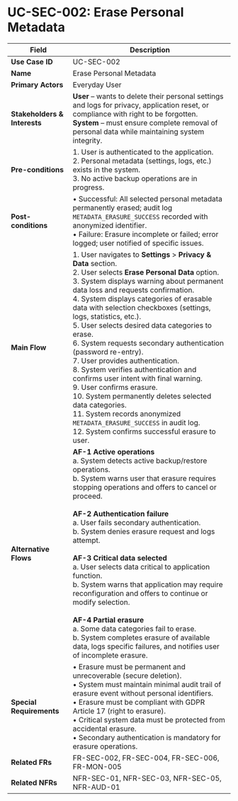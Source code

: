 # UC-SEC-002: Erase Personal Metadata

| Field                        | Description                                                                                                                                                                                                                                                                                                                                                                                                                                                                                                                                                                                                 |
|------------------------------|-------------------------------------------------------------------------------------------------------------------------------------------------------------------------------------------------------------------------------------------------------------------------------------------------------------------------------------------------------------------------------------------------------------------------------------------------------------------------------------------------------------------------------------------------------------------------------------------------------------|
| **Use Case ID**              | UC-SEC-002                                                                                                                                                                                                                                                                                                                                                                                                                                                                                                                                                                                                   |
| **Name**                     | Erase Personal Metadata                                                                                                                                                                                                                                                                                                                                                                                                                                                                                                                                                                                      |
| **Primary Actors**           | Everyday User                                                                                                                                                                                                                                                                                                                                                                                                                                                                                                                                                                                                |
| **Stakeholders & Interests** | **User** – wants to delete their personal settings and logs for privacy, application reset, or compliance with right to be forgotten. <br> **System** – must ensure complete removal of personal data while maintaining system integrity.                                                                                                                                                                                                                                                                                                                                                                            |
| **Pre-conditions**           | 1. User is authenticated to the application. <br> 2. Personal metadata (settings, logs, etc.) exists in the system. <br> 3. No active backup operations are in progress.                                                                                                                                                                                                                                                                                                                                                                                                                                               |
| **Post-conditions**          | • Successful: All selected personal metadata permanently erased; audit log `METADATA_ERASURE_SUCCESS` recorded with anonymized identifier. <br> • Failure: Erasure incomplete or failed; error logged; user notified of specific issues.                                                                                                                                                                                                                                                                                                                                                                          |
| **Main Flow**                | 1. User navigates to **Settings** > **Privacy & Data** section. <br> 2. User selects **Erase Personal Data** option. <br> 3. System displays warning about permanent data loss and requests confirmation. <br> 4. System displays categories of erasable data with selection checkboxes (settings, logs, statistics, etc.). <br> 5. User selects desired data categories to erase. <br> 6. System requests secondary authentication (password re-entry). <br> 7. User provides authentication. <br> 8. System verifies authentication and confirms user intent with final warning. <br> 9. User confirms erasure. <br> 10. System permanently deletes selected data categories. <br> 11. System records anonymized `METADATA_ERASURE_SUCCESS` in audit log. <br> 12. System confirms successful erasure to user. |
| **Alternative Flows**        | **AF-1 Active operations** <br> a. System detects active backup/restore operations. <br> b. System warns user that erasure requires stopping operations and offers to cancel or proceed. <br><br> **AF-2 Authentication failure** <br> a. User fails secondary authentication. <br> b. System denies erasure request and logs attempt. <br><br> **AF-3 Critical data selected** <br> a. User selects data critical to application function. <br> b. System warns that application may require reconfiguration and offers to continue or modify selection. <br><br> **AF-4 Partial erasure** <br> a. Some data categories fail to erase. <br> b. System completes erasure of available data, logs specific failures, and notifies user of incomplete erasure.                                                      |
| **Special Requirements**     | • Erasure must be permanent and unrecoverable (secure deletion). <br> • System must maintain minimal audit trail of erasure event without personal identifiers. <br> • Erasure must be compliant with GDPR Article 17 (right to erasure). <br> • Critical system data must be protected from accidental erasure. <br> • Secondary authentication is mandatory for erasure operations.                                                                                                                                                                                                                                       |
| **Related FRs**              | FR-SEC-002, FR-SEC-004, FR-SEC-006, FR-MON-005                                                                                                                                                                                                                                                                                                                                                                                                                                                                                                                                                               |
| **Related NFRs**             | NFR-SEC-01, NFR-SEC-03, NFR-SEC-05, NFR-AUD-01                                                                                                                                                                                                                                                                                                                                                                                                                                                                                                                                                               |
